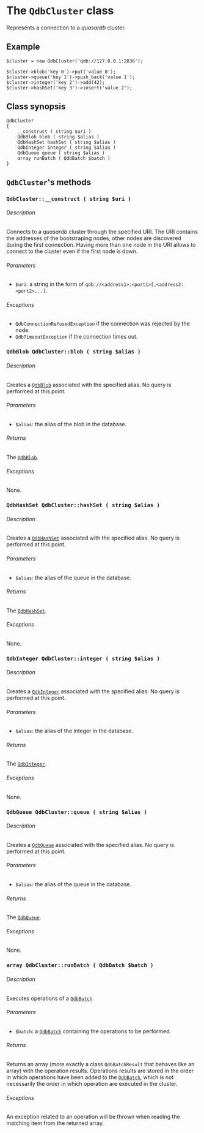 The `QdbCluster` class
======================

Represents a connection to a *quasardb* cluster.

Example
-------

    $cluster = new QdbCluster('qdb://127.0.0.1:2836');

    $cluster->blob('key 0')->put('value 0');
    $cluster->queue('key 1')->push_back('value 1');
    $cluster->integer('key 2')->add(42);
    $cluster->hashSet('key 3')->insert('value 2');

Class synopsis
--------------

    QdbCluster
    {
        __construct ( string $uri )
        QdbBlob blob ( string $alias )
        QdbHashSet hashSet ( string $alias )
        QdbInteger integer ( string $alias )
        QdbQueue queue ( string $alias )
        array runBatch ( QdbBatch $batch )
    }


`QdbCluster`'s methods
--------------------


### `QdbCluster::__construct ( string $uri )`

###### Description
Connects to a *quasardb* cluster through the specified URI.
The URI contains the addresses of the bootstraping nodes, other nodes are discovered during the first connection.
Having more than one node in the URI allows to connect to the cluster even if the first node is down.

###### Parameters
- `$uri`: a string in the form of `qdb://<address1>:<port1>[,<address2:<port2>...]`.

###### Exceptions
- `QdbConnectionRefusedException` if the connection was rejected by the node.
- `QdbTimeoutException` if the connection times out.


### `QdbBlob QdbCluster::blob ( string $alias )`

###### Description
Creates a [`QdbBlob`](QdbBlob.md) associated with the specified alias.
No query is performed at this point.

###### Parameters
- `$alias`: the alias of the blob in the database.

###### Returns
The [`QdbBlob`](QdbBlob.md).

###### Exceptions
None.


### `QdbHashSet QdbCluster::hashSet ( string $alias )`

###### Description
Creates a [`QdbHashSet`](QdbHashSet.md) associated with the specified alias.
No query is performed at this point.

###### Parameters
- `$alias`: the alias of the queue in the database.

###### Returns
The [`QdbHashSet`](QdbHashSet.md).

###### Exceptions
None.


### `QdbInteger QdbCluster::integer ( string $alias )`

###### Description
Creates a [`QdbInteger`](QdbInteger.md) associated with the specified alias.
No query is performed at this point.

###### Parameters
- `$alias`: the alias of the integer in the database.

###### Returns
The [`QdbInteger`](QdbInteger.md).

###### Exceptions
None.


### `QdbQueue QdbCluster::queue ( string $alias )`

###### Description
Creates a [`QdbQueue`](QdbQueue.md) associated with the specified alias.
No query is performed at this point.

###### Parameters
- `$alias`: the alias of the queue in the database.

###### Returns
The [`QdbQueue`](QdbQueue.md).

###### Exceptions
None.


### `array QdbCluster::runBatch ( QdbBatch $batch )`

###### Description
Executes operations of a [`QdbBatch`](QdbBatch.md).

###### Parameters
- `$batch`: a [`QdbBatch`](QdbBatch.md) containing the operations to be performed.

###### Returns
Returns an array (more exactly a class `QdbBatchResult` that behaves like an array) with the operation results.
Operations results are stored in the order in which operations have been added to the [`QdbBatch`](QdbBatch.md), which is not necessarily the order in which operation are executed in the cluster.

###### Exceptions
An exception related to an operation will be thrown when reading the matching item from the returned array.
